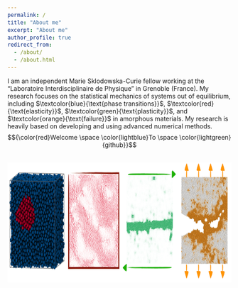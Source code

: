 ```yaml
---
permalink: /
title: "About me"
excerpt: "About me"
author_profile: true
redirect_from: 
  - /about/
  - /about.html
---
```


I am an independent Marie Sklodowska-Curie fellow working at the “Laboratoire Interdisciplinaire de Physique” in Grenoble (France). My research focuses on the statistical mechanics of systems out of equilibrium, including $\textcolor{blue}{\text{phase transitions}}$, $\textcolor{red}{\text{elasticity}}$, $\textcolor{green}{\text{plasticity}}$, and $\textcolor{orange}{\text{failure}}$ in amorphous materials. My research is heavily based on developing and using advanced numerical methods. $${\color{red}Welcome \space \color{lightblue}To \space \color{lightgreen}{github}}$$

<br/>
<img src="/images/overview-min.png" width="994" height="271">
<br/>

